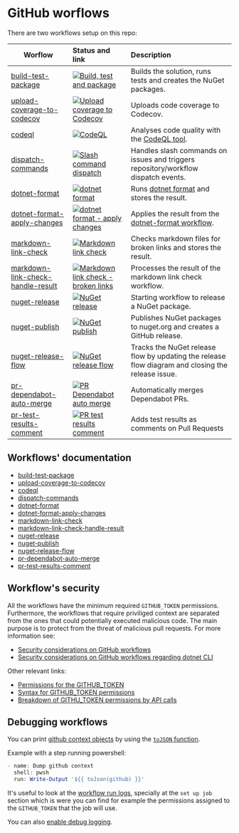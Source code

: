 # GitHub worflows

There are two workflows setup on this repo:

| Worflow                                                                                       | Status and link                                                                                                                                                                                                                                                               | Description                                                                                       |
| --------------------------------------------------------------------------------------------- | :---------------------------------------------------------------------------------------------------------------------------------------------------------------------------------------------------------------------------------------------------------------------------- | :------------------------------------------------------------------------------------------------ |
| [build-test-package](/.github/workflows/build-test-package.yml)                               | [![Build, test and package](https://github.com/edumserrano/dotnet-sdk-extensions/actions/workflows/build-test-package.yml/badge.svg)](https://github.com/edumserrano/dotnet-sdk-extensions/actions/workflows/build-test-package.yml)                                          | Builds the solution, runs tests and creates the NuGet packages.                                   |
| [upload-coverage-to-codecov](/.github/workflows/upload-coverage-to-codecov.yml)               | [![Upload coverage to Codecov](https://github.com/edumserrano/dotnet-sdk-extensions/actions/workflows/upload-coverage-to-codecov.yml/badge.svg)](https://github.com/edumserrano/dotnet-sdk-extensions/actions/workflows/upload-coverage-to-codecov.yml)                       | Uploads code coverage to Codecov.                                                                 |
| [codeql](/.github/workflows/codeql.yml)                                                       | [![CodeQL](https://github.com/edumserrano/dotnet-sdk-extensions/actions/workflows/codeql.yml/badge.svg)](https://github.com/edumserrano/dotnet-sdk-extensions/actions/workflows/codeql.yml)                                                                                   | Analyses code quality with the [CodeQL tool](https://github.com/github/codeql).                   |
| [dispatch-commands](/.github/workflows/dispatch-commands.yml)                                 | [![Slash command dispatch](https://github.com/edumserrano/dotnet-sdk-extensions/actions/workflows/dispatch-commands.yml/badge.svg)](https://github.com/edumserrano/dotnet-sdk-extensions/actions/workflows/dispatch-commands.yml)                                             | Handles slash commands on issues and triggers repository/workflow dispatch events.                |
| [dotnet-format](/.github/workflows/dotnet-format.yml)                                         | [![dotnet format](https://github.com/edumserrano/dotnet-sdk-extensions/actions/workflows/dotnet-format.yml/badge.svg)](https://github.com/edumserrano/dotnet-sdk-extensions/actions/workflows/dotnet-format.yml)                                                              | Runs [dotnet format](https://github.com/dotnet/format) and stores the result.                     |
| [dotnet-format-apply-changes](/.github/workflows/dotnet-format-apply-changes.yml)             | [![dotnet format - apply changes](https://github.com/edumserrano/dotnet-sdk-extensions/actions/workflows/dotnet-format-apply-changes.yml/badge.svg)](https://github.com/edumserrano/dotnet-sdk-extensions/actions/workflows/dotnet-format-apply-changes.yml)                  | Applies the result from the [dotnet-format workflow](/.github/workflows/dotnet-format.yml).       |
| [markdown-link-check](/.github/workflows/markdown-link-check.yml)                             | [![Markdown link check](https://github.com/edumserrano/dotnet-sdk-extensions/actions/workflows/markdown-link-check.yml/badge.svg)](https://github.com/edumserrano/dotnet-sdk-extensions/actions/workflows/markdown-link-check.yml)                                            | Checks markdown files for broken links and stores the result.                                     |
| [markdown-link-check-handle-result](/.github/workflows/markdown-link-check-handle-result.yml) | [![Markdown link check - broken links](https://github.com/edumserrano/dotnet-sdk-extensions/actions/workflows/markdown-link-check-handle-result.yml/badge.svg)](https://github.com/edumserrano/dotnet-sdk-extensions/actions/workflows/markdown-link-check-handle-result.yml) | Processes the result of the markdown link check workflow.                                         |
| [nuget-release](/.github/workflows/nuget-release.yml)                                         | [![NuGet release](https://github.com/edumserrano/dotnet-sdk-extensions/actions/workflows/nuget-release.yml/badge.svg)](https://github.com/edumserrano/dotnet-sdk-extensions/actions/workflows/nuget-release.yml)                                                              | Starting workflow to release a NuGet package.                                                     |
| [nuget-publish](/.github/workflows/nuget-publish.yml)                                         | [![NuGet publish](https://github.com/edumserrano/dotnet-sdk-extensions/actions/workflows/nuget-publish.yml/badge.svg)](https://github.com/edumserrano/dotnet-sdk-extensions/actions/workflows/nuget-publish.yml)                                                              | Publishes NuGet packages to nuget.org and creates a GitHub release.                               |
| [nuget-release-flow](/.github/workflows/nuget-release-flow.yml)                               | [![NuGet release flow](https://github.com/edumserrano/dotnet-sdk-extensions/actions/workflows/nuget-release-flow.yml/badge.svg)](https://github.com/edumserrano/dotnet-sdk-extensions/actions/workflows/nuget-release-flow.yml)                                               | Tracks the NuGet release flow by updating the release flow diagram and closing the release issue. |
| [pr-dependabot-auto-merge](/.github/workflows/pr-dependabot-auto-merge.yml)                   | [![PR Dependabot auto merge](https://github.com/edumserrano/dotnet-sdk-extensions/actions/workflows/pr-dependabot-auto-merge.yml/badge.svg)](https://github.com/edumserrano/dotnet-sdk-extensions/actions/workflows/pr-dependabot-auto-merge.yml)                             | Automatically merges Dependabot PRs.                                                              |
| [pr-test-results-comment](/.github/workflows/pr-test-results-comment.yml)                     | [![PR test results comment](https://github.com/edumserrano/dotnet-sdk-extensions/actions/workflows/pr-test-results-comment.yml/badge.svg)](https://github.com/edumserrano/dotnet-sdk-extensions/actions/workflows/pr-test-results-comment.yml)                                | Adds test results as comments on Pull Requests                                                    |

## Workflows' documentation

- [build-test-package](/docs/dev-notes/workflows/build-test-package-workflow.md)
- [upload-coverage-to-codecov](/docs/dev-notes/workflows/upload-coverage-to-codecov.md)
- [codeql](/docs/dev-notes/workflows/codeql-workflow.md)
- [dispatch-commands](/docs/dev-notes/workflows/dispatch-commands-workflow.md)
- [dotnet-format](/docs/dev-notes/workflows/dotnet-format-workflow.md)
- [dotnet-format-apply-changes](/docs/dev-notes/workflows/dotnet-format-apply-changes-workflow.md)
- [markdown-link-check](/docs/dev-notes/workflows/markdown-link-check-workflow.md)
- [markdown-link-check-handle-result](/docs/dev-notes/workflows/markdown-link-check-handle-result-workflow.md)
- [nuget-release](/docs/dev-notes/workflows/nuget-release-workflow.md)
- [nuget-publish](/docs/dev-notes/workflows/nuget-publish-workflow.md)
- [nuget-release-flow](/docs/dev-notes/workflows/nuget-release-flow-workflow.md)
- [pr-dependabot-auto-merge](/docs/dev-notes/workflows/pr-dependabot-auto-merge-workflow.md)
- [pr-test-results-comment](/docs/dev-notes/workflows/pr-test-results-comment-workflow.md)

## Workflow's security

All the workflows have the minimum required `GITHUB_TOKEN` permissions. Furthermore, the workflows that require priviliged context are separated from the ones that could potentially executed malicious code. The main purpose is to protect from the threat of malicious pull requests. For more information see:

- [Security considerations on GitHub workflows](/docs/dev-notes/workflows/security-considerations.md)
- [Security considerations on GitHub workflows regarding dotnet CLI](/docs/dev-notes/workflows/security-considerations-and-dotnet.md)

Other relevant links:

- [Permissions for the GITHUB_TOKEN](https://docs.github.com/en/actions/security-guides/automatic-token-authentication#permissions-for-the-github_token)
- [Syntax for GITHUB_TOKEN permissions](https://docs.github.com/en/actions/learn-github-actions/workflow-syntax-for-github-actions#permissions)
- [Breakdown of GITHU_TOKEN permissions by API calls](https://docs.github.com/en/rest/reference/permissions-required-for-github-apps)

## Debugging workflows

You can print [github context objects](https://docs.github.com/en/actions/reference/context-and-expression-syntax-for-github-actions) by using the [`toJSON` function](https://docs.github.com/en/actions/reference/context-and-expression-syntax-for-github-actions#tojson).

Example with a step running powershell:

```powershell
- name: Dump github context
  shell: pwsh
  run: Write-Output '${{ toJson(github) }}'
```

It's useful to look at the [workflow run logs](https://docs.github.com/en/actions/managing-workflow-runs/using-workflow-run-logs), specially at the `set up job` section which is were you can find for example the permissions assigned to the `GITHUB_TOKEN` that the job will use.

You can also [enable debug logging](https://docs.github.com/en/actions/monitoring-and-troubleshooting-workflows/enabling-debug-logging).
